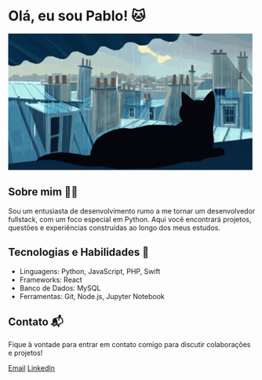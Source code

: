 # Olá, eu sou Pablo! 🐱

![gato gif](/cat.gif)

## Sobre mim 👨‍💻

Sou um entusiasta de desenvolvimento rumo a me tornar um desenvolvedor fullstack, com um foco especial em Python. Aqui você encontrará projetos, questões e experiências construídas ao longo dos meus estudos.

## Tecnologias e Habilidades 🚀

- Linguagens: Python, JavaScript, PHP, Swift
- Frameworks: React
- Banco de Dados: MySQL
- Ferramentas: Git, Node.js, Jupyter Notebook

## Contato 📬

Fique à vontade para entrar em contato comigo para discutir colaborações e projetos!

[Email](mailto:lucasrn03@gmail.com)
[LinkedIn](https://www.linkedin.com/in/pablosxz)
